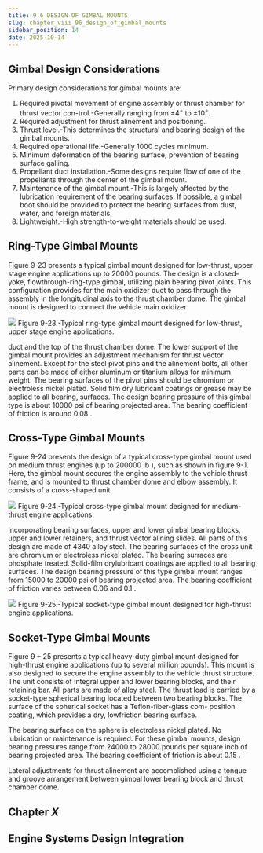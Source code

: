 ```yaml
---
title: 9.6 DESIGN OF GIMBAL MOUNTS
slug: chapter_viii_96_design_of_gimbal_mounts
sidebar_position: 14
date: 2025-10-14
---
```


## Gimbal Design Considerations

Primary design considerations for gimbal mounts are:

1. Required pivotal movement of engine assembly or thrust chamber for thrust vector con-trol.-Generally ranging from $\pm 4^{\circ}$ to $\pm 10^{\circ}$.
2. Required adjustment for thrust alinement and positioning.
3. Thrust level.-This determines the structural and bearing design of the gimbal mounts.
4. Required operational life.-Generally 1000 cycles minimum.
5. Minimum deformation of the bearing surface, prevention of bearing surface galling.
6. Propellant duct installation.-Some designs require flow of one of the propellants through the center of the gimbal mount.
7. Maintenance of the gimbal mount.-This is largely affected by the lubrication requirement of the bearing surfaces. If possible, a gimbal boot should be provided to protect the bearing surfaces from dust, water, and foreign materials.
8. Lightweight.-High strength-to-weight materials should be used.

## Ring-Type Gimbal Mounts

Figure 9-23 presents a typical gimbal mount designed for low-thrust, upper stage engine applications up to 20000 pounds. The design is a closed-yoke, flowthrough-ring-type gimbal, utilizing plain bearing pivot joints. This configuration provides for the main oxidizer duct to pass through the assembly in the longitudinal axis to the thrust chamber dome. The gimbal mount is designed to connect the vehicle main oxidizer

![](/img/DLPRE/image_332.jpg)
Figure 9-23.-Typical ring-type gimbal mount designed for low-thrust, upper stage engine applications.

duct and the top of the thrust chamber dome. The lower support of the gimbal mount provides an adjustment mechanism for thrust vector alinement. Except for the steel pivot pins and the alinement bolts, all other parts can be made of either aluminum or titanium alloys for minimum weight. The bearing surfaces of the pivot pins should be chromium or electroless nickel plated. Solid film dry lubricant coatings or grease may be applied to all bearing, surfaces. The design bearing pressure of this gimbal type is about 10000 psi of bearing projected area. The bearing coefficient of friction is around 0.08 .

## Cross-Type Gimbal Mounts

Figure 9-24 presents the design of a typical cross-type gimbal mount used on medium thrust engines (up to 200000 lb ), such as shown in figure 9-1. Here, the gimbal mount secures the engine assembly to the vehicle thrust frame, and is mounted to thrust chamber dome and elbow assembly. It consists of a cross-shaped unit

![](/img/DLPRE/image_333.jpg)
Figure 9-24.-Typical cross-type gimbal mount designed for medium-thrust engine applications.

incorporating bearing surfaces, upper and lower gimbal bearing blocks, upper and lower retainers, and thrust vector alining slides. All parts of this design are made of 4340 alloy steel. The bearing surfaces of the cross unit are chromium or electroless nickel plated. The bearing surraces are phosphate treated. Solid-film drylubricant coatings are applied to all bearing surfaces. The design bearing pressure of this type gimbal mount ranges from 15000 to 20000 psi of bearing projected area. The bearing coefficient of friction varies between 0.06 and 0.1 .

![](/img/DLPRE/image_334.jpg)
Figure 9-25.-Typical socket-type gimbal mount designed for high-thrust engine applications.

## Socket-Type Gimbal Mounts

Figure $9-25$ presents a typical heavy-duty gimbal mount designed for high-thrust engine applications (up to several million pounds). This mount is also designed to secure the engine assembly to the vehicle thrust structure. The unit consists of integral upper and lower bearing blocks, and their retaining bar. All parts are made of alloy steel. The thrust load is carried by a socket-type spherical bearing located between two bearing blocks. The surface of the spherical socket has a Teflon-fiber-glass com-
position coating, which provides a dry, lowfriction bearing surface.

The bearing surface on the sphere is electroless nickel plated. No lubrication or maintenance is required. For these gimbal mounts, design bearing pressures range from 24000 to 28000 pounds per square inch of bearing projected area. The bearing coefficient of friction is about 0.15 .

Lateral adjustments for thrust alinement are accomplished using a tongue and groove arrangement between gimbal lower bearing block and thrust chamber dome.

## Chapter $X$

## Engine Systems Design Integration